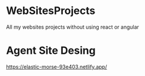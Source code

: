 # WebSitesProjects
All my websites projects without using react or angular

# Agent Site Desing
https://elastic-morse-93e403.netlify.app/
